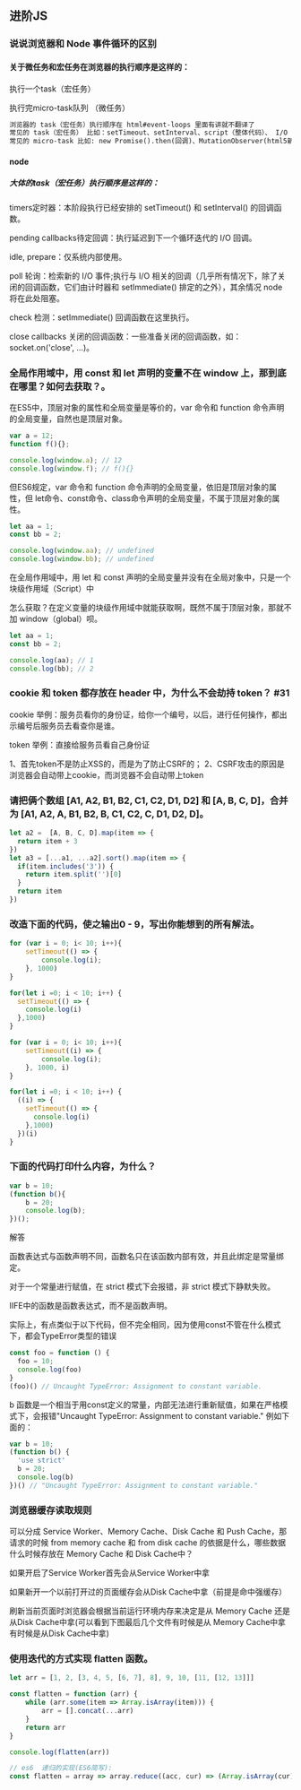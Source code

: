 ## 进阶JS

### 说说浏览器和 Node 事件循环的区别

#### 关于微任务和宏任务在浏览器的执行顺序是这样的：

执行一个task（宏任务）

执行完micro-task队列 （微任务）

```txt
浏览器的 task（宏任务）执行顺序在 html#event-loops 里面有讲就不翻译了
常见的 task（宏任务） 比如：setTimeout、setInterval、script（整体代码）、 I/O 操作、UI 渲染等。
常见的 micro-task 比如: new Promise().then(回调)、MutationObserver(html5新特性) 等。
```

#### node

##### 大体的task（宏任务）执行顺序是这样的：

timers定时器：本阶段执行已经安排的 setTimeout() 和 setInterval() 的回调函数。

pending callbacks待定回调：执行延迟到下一个循环迭代的 I/O 回调。

idle, prepare：仅系统内部使用。

poll 轮询：检索新的 I/O 事件;执行与 I/O 相关的回调（几乎所有情况下，除了关闭的回调函数，它们由计时器和 setImmediate() 排定的之外），其余情况 node 将在此处阻塞。

check 检测：setImmediate() 回调函数在这里执行。

close callbacks 关闭的回调函数：一些准备关闭的回调函数，如：socket.on('close', ...)。

### 全局作用域中，用 const 和 let 声明的变量不在 window 上，那到底在哪里？如何去获取？。

在ES5中，顶层对象的属性和全局变量是等价的，var 命令和 function 命令声明的全局变量，自然也是顶层对象。

```js
var a = 12;
function f(){};

console.log(window.a); // 12
console.log(window.f); // f(){}
```

但ES6规定，var 命令和 function 命令声明的全局变量，依旧是顶层对象的属性，但 let命令、const命令、class命令声明的全局变量，不属于顶层对象的属性。

```js
let aa = 1;
const bb = 2;

console.log(window.aa); // undefined
console.log(window.bb); // undefined
```
在全局作用域中，用 let 和 const 声明的全局变量并没有在全局对象中，只是一个块级作用域（Script）中

怎么获取？在定义变量的块级作用域中就能获取啊，既然不属于顶层对象，那就不加 window（global）呗。

```js
let aa = 1;
const bb = 2;

console.log(aa); // 1
console.log(bb); // 2
```

### cookie 和 token 都存放在 header 中，为什么不会劫持 token？ #31

cookie
举例：服务员看你的身份证，给你一个编号，以后，进行任何操作，都出示编号后服务员去看查你是谁。

token
举例：直接给服务员看自己身份证

1、首先token不是防止XSS的，而是为了防止CSRF的； 2、CSRF攻击的原因是浏览器会自动带上cookie，而浏览器不会自动带上token

### 请把俩个数组 [A1, A2, B1, B2, C1, C2, D1, D2] 和 [A, B, C, D]，合并为 [A1, A2, A, B1, B2, B, C1, C2, C, D1, D2, D]。

```js
let a2 =  [A, B, C, D].map(item => {
  return item + 3
})
let a3 = [...a1, ...a2].sort().map(item => {
  if(item.includes('3')) {
    return item.split('')[0]
  }
  return item
})
```

### 改造下面的代码，使之输出0 - 9，写出你能想到的所有解法。

```js
for (var i = 0; i< 10; i++){
	setTimeout(() => {
		console.log(i);
    }, 1000)
}
```

```js
for(let i =0; i < 10; i++) {
  setTimeout(() => {
    console.log(i)
  },1000)
}
```

```js
for (var i = 0; i< 10; i++){
	setTimeout((i) => {
		console.log(i);
    }, 1000, i)
}
```

```js
for(let i =0; i < 10; i++) {
  ((i) => {
    setTimeout(() => {
      console.log(i)
    },1000)
  })(i)
}
```

### 下面的代码打印什么内容，为什么？

```js
var b = 10;
(function b(){
    b = 20;
    console.log(b);
})();

```
解答

函数表达式与函数声明不同，函数名只在该函数内部有效，并且此绑定是常量绑定。

对于一个常量进行赋值，在 strict 模式下会报错，非 strict 模式下静默失败。

IIFE中的函数是函数表达式，而不是函数声明。


实际上，有点类似于以下代码，但不完全相同，因为使用const不管在什么模式下，都会TypeError类型的错误
```js
const foo = function () {
  foo = 10;
  console.log(foo)
}
(foo)() // Uncaught TypeError: Assignment to constant variable.
```

b 函数是一个相当于用const定义的常量，内部无法进行重新赋值，如果在严格模式下，会报错"Uncaught TypeError: Assignment to constant variable." 例如下面的：

```javascript
var b = 10;
(function b() {
  'use strict'
  b = 20;
  console.log(b)
})() // "Uncaught TypeError: Assignment to constant variable."
```

### 浏览器缓存读取规则

可以分成 Service Worker、Memory Cache、Disk Cache 和 Push Cache，那请求的时候 from memory cache 和 from disk cache 的依据是什么，哪些数据什么时候存放在 Memory Cache 和 Disk Cache中？

 如果开启了Service Worker首先会从Service Worker中拿

如果新开一个以前打开过的页面缓存会从Disk Cache中拿（前提是命中强缓存）

刷新当前页面时浏览器会根据当前运行环境内存来决定是从 Memory Cache 还是 从Disk Cache中拿(可以看到下图最后几个文件有时候是从 Memory Cache中拿有时候是从Disk Cache中拿)

### 使用迭代的方式实现 flatten 函数。

```js
let arr = [1, 2, [3, 4, 5, [6, 7], 8], 9, 10, [11, [12, 13]]]

const flatten = function (arr) {
    while (arr.some(item => Array.isArray(item))) {
        arr = [].concat(...arr)
    }
    return arr
}

console.log(flatten(arr))
```

```js
// es6  递归的实现(ES6简写):
const flatten = array => array.reduce((acc, cur) => (Array.isArray(cur) ? [...acc, ...flatten(cur)] : [...acc, cur]), [])
```
